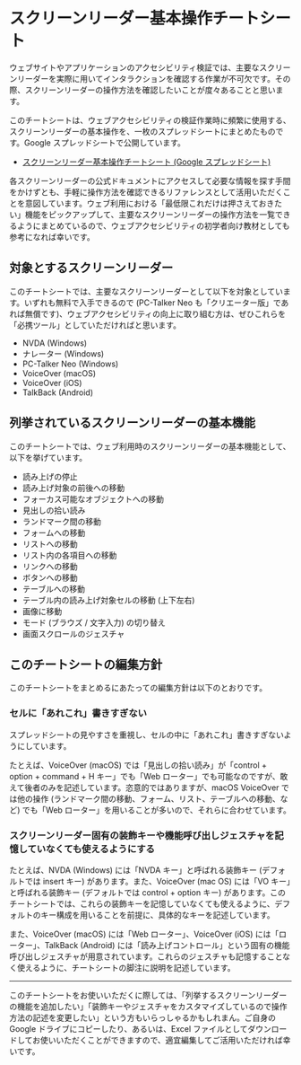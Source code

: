 # スクリーンリーダー基本操作チートシート


ウェブサイトやアプリケーションのアクセシビリティ検証では、主要なスクリーンリーダーを実際に用いてインタラクションを確認する作業が不可欠です。その際、スクリーンリーダーの操作方法を確認したいことが度々あることと思います。

このチートシートは、ウェブアクセシビリティの検証作業時に頻繁に使用する、スクリーンリーダーの基本操作を、一枚のスプレッドシートにまとめたものです。Google スプレッドシートで公開しています。

- [スクリーンリーダー基本操作チートシート (Google スプレッドシート)](https://docs.google.com/spreadsheets/d/1_F6L_VC2v-ZJKSbjqtk0EFW1zoBu5pgFcAGLtu6kVwQ/edit?usp=sharing)

各スクリーンリーダーの公式ドキュメントにアクセスして必要な情報を探す手間をかけずとも、手軽に操作方法を確認できるリファレンスとして活用いただくことを意図しています。ウェブ利用における「最低限これだけは押さえておきたい」機能をピックアップして、主要なスクリーンリーダーの操作方法を一覧できるようにまとめているので、ウェブアクセシビリティの初学者向け教材としても参考になれば幸いです。

## 対象とするスクリーンリーダー

このチートシートでは、主要なスクリーンリーダーとして以下を対象としています。いずれも無料で入手できるので (PC-Talker Neo も「クリエーター版」であれば無償です)、ウェブアクセシビリティの向上に取り組む方は、ぜひこれらを「必携ツール」としていただければと思います。

- NVDA (Windows)
- ナレーター (Windows)
- PC-Talker Neo (Windows)
- VoiceOver (macOS)
- VoiceOver (iOS)
- TalkBack (Android)

## 列挙されているスクリーンリーダーの基本機能

このチートシートでは、ウェブ利用時のスクリーンリーダーの基本機能として、以下を挙げています。

- 読み上げの停止
- 読み上げ対象の前後への移動
- フォーカス可能なオブジェクトへの移動
- 見出しの拾い読み
- ランドマーク間の移動
- フォームへの移動
- リストへの移動
- リスト内の各項目への移動
- リンクへの移動
- ボタンへの移動
- テーブルへの移動
- テーブル内の読み上げ対象セルの移動 (上下左右)
- 画像に移動
- モード (ブラウズ / 文字入力) の切り替え
- 画面スクロールのジェスチャ

## このチートシートの編集方針

このチートシートをまとめるにあたっての編集方針は以下のとおりです。

### セルに「あれこれ」書きすぎない

スプレッドシートの見やすさを重視し、セルの中に「あれこれ」書きすぎないようにしています。

たとえば、VoiceOver (macOS) では「見出しの拾い読み」が「control + option + command + H キー」でも「Web ローター」でも可能なのですが、敢えて後者のみを記述しています。恣意的ではありますが、macOS VoiceOver では他の操作 (ランドマーク間の移動、フォーム、リスト、テーブルへの移動、など) でも「Web ローター」を用いることが多いので、それらに合わせています。

### スクリーンリーダー固有の装飾キーや機能呼び出しジェスチャを記憶していなくても使えるようにする

たとえば、NVDA (Windows) には「NVDA キー」と呼ばれる装飾キー (デフォルトでは insert キー) があります。また、VoiceOver (mac OS) には「VO キー」と呼ばれる装飾キー (デフォルトでは control + option キー) があります。このチートシートでは、これらの装飾キーを記憶していなくても使えるように、デフォルトのキー構成を用いることを前提に、具体的なキーを記述しています。

また、VoiceOver (macOS) には「Web ローター」、VoiceOver (iOS) には「ローター」、TalkBack (Android) には「読み上げコントロール」という固有の機能呼び出しジェスチャが用意されています。これらのジェスチャも記憶することなく使えるように、チートシートの脚注に説明を記述しています。

---

このチートシートをお使いいただくに際しては、「列挙するスクリーンリーダーの機能を追加したい」「装飾キーやジェスチャをカスタマイズしているので操作方法の記述を変更したい」という方もいらっしゃるかもしれまん。ご自身の Google ドライブにコピーしたり、あるいは、Excel ファイルとしてダウンロードしてお使いいただくことができますので、適宜編集してご活用いただければ幸いです。
